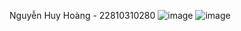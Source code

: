 Nguyễn Huy Hoàng - 22810310280
![image](https://github.com/user-attachments/assets/3d64f08f-b2e1-4602-af08-700147dad5ef)
![image](https://github.com/user-attachments/assets/d5c2bbe7-f429-4e9b-9d17-75244e46786a)
